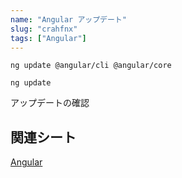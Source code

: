 ```yaml
---
name: "Angular アップデート"
slug: "crahfnx"
tags: ["Angular"]
---
```


```
ng update @angular/cli @angular/core
```

```
ng update
```

アップデートの確認


## 関連シート

[Angular](https://hackersheet.com/lbbxcpx/sheets/yezfvlo)

